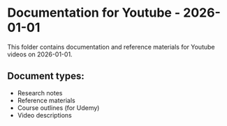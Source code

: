 # Documentation for Youtube - 2026-01-01

This folder contains documentation and reference materials for Youtube videos on 2026-01-01.

## Document types:
- Research notes
- Reference materials
- Course outlines (for Udemy)
- Video descriptions
